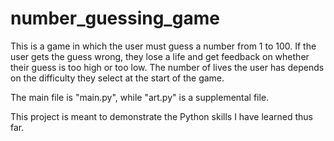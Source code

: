 # number_guessing_game

This is a game in which the user must guess a number from 1 to 100. If the user gets the guess wrong, they lose a life and get feedback on whether their guess is too high or too low. The number of lives the user has depends on the difficulty they select at the start of the game.

The main file is "main.py", while "art.py" is a supplemental file.

This project is meant to demonstrate the Python skills I have learned thus far.
